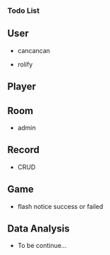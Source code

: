 ### Todo List

## User

* cancancan

* rolify

## Player

## Room

* admin

## Record

* CRUD

## Game

* flash notice success or failed

## Data Analysis

* To be continue...


